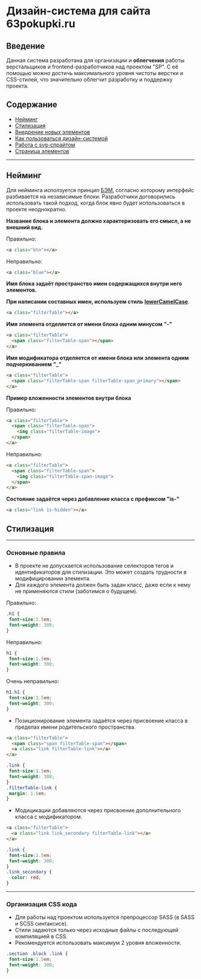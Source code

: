 # Дизайн-система для сайта 63pokupki.ru



## Введение
  Данная система разработана для организации и **облегчения** работы верстальщиков и frontend-разработчиков над проектом "SP". 
  С её помощью можно достичь максимального уровня чистоты верстки и CSS-стилей, что значительно облегчит разработку и поддержку   проекта.


## Содержание

-  [Нейминг](http://webdesign.ru.net)
-  [Стилизация](http://webdesign.ru.net)
-  [Внедрение новых элементов](http://webdesign.ru.net)
-  [Как пользоваться дизайн-системой](http://webdesign.ru.net)
-  [Работа с svg-спрайтом](http://webdesign.ru.net)
-  [Страница элементов](http://webdesign.ru.net)
---------
## Нейминг 
  Для нейминга исползуется принцип [БЭМ](https://ru.bem.info/methodology/quick-start/#%D0%B2%D0%B2%D0%B5%D0%B4%D0%B5%D0%BD%D0%B8%D0%B5), согласно которому интерфейс разбивается на независимые блоки. Разработчики договорились использовать такой подход, когда блок явно будет использоваться в проекте неоднократно.

**Название блока и элемента должно характеризовать его смысл, а не внешний вид.**

Правильно:
```html
<a class="btn"></a>
```
Неправильно:
```html
<a class="blue"></a>
```

**Имя блока задаёт пространство имен содержащихся внутри него элементов.**


**При написании составных имен, используем стиль** **[lowerCamelCase](https://ru.wikipedia.org/wiki/CamelCase)**.

```html
<a class="filterTable"></a>
```

**Имя элемента отделяется от имени блока одним минусом** **"-"**

```html
<a class="filterTable">
  <span class="filterTable-span"></span>
</a>
```

**Имя модификатора отделяется от имени блока или элемента одним подчеркиванием** **"_"**

```html
<a class="filterTable">
  <span class="filterTable-span filterTable-span_primary"></span>
</a>
```
**Пример вложенности элементов внутри блока**

Правильно:
```html
<a class="filterTable">
  <span class="filterTable-span">
    <img class="filterTable-image">
  </span>
</a>
```
Неправильно:
```html
<a class="filterTable">
  <span class="filterTable-span">
    <img class="filterTable-span-image">
  </span>
</a>
```

**Состояние задаётся через добавление класса с префиксом "is-"**

```html
<a class="link is-hidden"></a>
```
## Стилизация
-------------
### Основные правила
- В проекте не допускается использование селекторов тегов и идентификаторов для стилизации. Это может создать трудности в модифицировании элемента.
- Для каждого элемента должен быть задан класс, даже если к нему не применяются стили (заботимся о будущем).

Правильно:
```css
.h1 {
 font-size:1.5em;
 font-weight: 300;
}
```
Неправильно:
```css
h1 {
 font-size:1.5em;
 font-weight: 300;
}
```
Очень неправильно:
```css
h1.h1 {
 font-size:1.5em;
 font-weight: 300;
}
```
- Позиционирование элемента задаётся через присвоение класса в пределах имени родительского пространства.
```html
<a class="filterTable">
  <span class="span filterTable-span"></span>
  <a class="link filterTable-link"></a>
</a>
```
```css
.link {
 font-size:1.5em;
 font-weight: 300;
}
.filterTable-link {
 margin: 1.5em;
}
```
- Модицикации добавляются через присвоение дополнительного класса с модификатором.
```html
<a class="filterTable">
  <a class="link link_secondary filterTable-link"></a>
</a>
```
```css
.link {
 font-size:1.5em;
 font-weight: 300;
}
.link_secondary {
  color: red;
}
```
------------------------
### Организация CSS кода

- Для работы над проектом используется препроцессор SASS (в SASS и SCSS синтаксисе).
- Стили задаются только через исходные файлы с последующей компиляцией в CSS.
- Рекомендуется использовать максимум 2 уровня вложенности.

```css
.section .block .link {
 font-size:1.5em;
 font-weight: 300;
}
```
